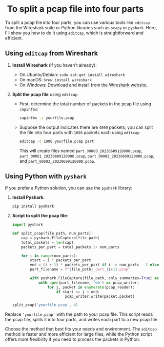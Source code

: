 #  To split a pcap file into four parts

To split a pcap file into four parts, you can use various tools like `editcap` from the Wireshark suite or Python libraries such as `scapy` or `pyshark`. Here, I'll show you how to do it using `editcap`, which is straightforward and efficient.

## Using `editcap` from Wireshark

1. **Install Wireshark** (if you haven't already):
   - On Ubuntu/Debian: `sudo apt-get install wireshark`
   - On macOS: `brew install wireshark`
   - On Windows: Download and install from the [Wireshark website](https://www.wireshark.org/).

2. **Split the pcap file** using `editcap`:
   - First, determine the total number of packets in the pcap file using `capinfos`:

     ```sh
     capinfos -c yourfile.pcap
     ```

   - Suppose the output indicates there are `4000` packets, you can split the file into four parts with `1000` packets each using `editcap`:

     ```sh
     editcap -c 1000 yourfile.pcap part
     ```

     This will create files named `part_00000_20230609120000.pcap`, `part_00001_20230609120000.pcap`, `part_00002_20230609120000.pcap`, and `part_00003_20230609120000.pcap`.

## Using Python with `pyshark`

If you prefer a Python solution, you can use the `pyshark` library:

1. **Install Pyshark**:

   ```sh
   pip install pyshark
   ```

2. **Script to split the pcap file**:

   ```python
   import pyshark

   def split_pcap(file_path, num_parts):
       cap = pyshark.FileCapture(file_path)
       total_packets = len(cap)
       packets_per_part = total_packets // num_parts

       for i in range(num_parts):
           start = i * packets_per_part
           end = (i + 1) * packets_per_part if i != num_parts - 1 else total_packets
           part_filename = f"{file_path}_part_{i+1}.pcap"

           with pyshark.FileCapture(file_path, only_summaries=True) as pcap_reader:
               with open(part_filename, 'wb') as pcap_writer:
                   for j, packet in enumerate(pcap_reader):
                       if start <= j < end:
                           pcap_writer.write(packet.packet)

   split_pcap('yourfile.pcap', 4)
   ```

Replace `'yourfile.pcap'` with the path to your pcap file. This script reads the pcap file, splits it into four parts, and writes each part to a new pcap file.

Choose the method that best fits your needs and environment. The `editcap` method is faster and more efficient for large files, while the Python script offers more flexibility if you need to process the packets in Python.
